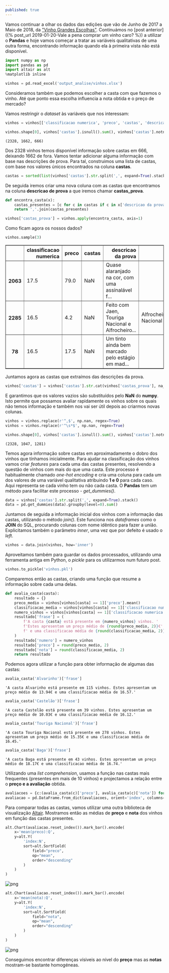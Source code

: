 ```yaml
---
published: true
---
```


Vamos continuar a olhar os dados das edições que vão de Junho de 2017 a Maio de 2018, da ["Vinho Grandes Escolhas"](https://grandesescolhas.com/). Continuámos no [post anterior]({% post_url 2019-01-20-Vale a pena comprar um vinho caro? %}) a utilizar o **Pandas** e hoje vamos começar a tratar as variáveis qualitativas de uma outra forma, encontrando informação quando ela à primeira vista não está disponível.


```python
import numpy as np
import pandas as pd
import altair as alt
%matplotlib inline

vinhos = pd.read_excel('output_analise/vinhos.xlsx')
```

Consideramos também que podemos escolher a casta com que fazemos o vinho. Até que ponto essa escolha influencia a nota obtida e o preço de mercado?

Vamos restringir o *dataset* às variáveis que nos interessam:


```python
vinhos = vinhos[['classificacao numerica', 'preco', 'castas', 'descricao da prova']]
```


```python
vinhos.shape[0], vinhos['castas'].isnull().sum(), vinhos['castas'].notnull().sum()
```




    (2328, 1662, 666)



Dos 2328 vinhos temos disponível informação sobre castas em 666, deixando 1662 de fora. Vamos tentar adicionar alguma informação com base nas descrições de prova. Para tal, construimos uma lista de castas, com base nos valores únicos encontrados na coluna **castas**.


```python
castas = sorted(list(vinhos['castas'].str.split(',', expand=True).stack().unique()))
```

De seguida iremos criar uma nova coluna com as castas que encontramos na coluna **descricao de prova** a que iremos chamar **castas_prova**.


```python
def encontra_casta(x):
    castas_presentes = [c for c in castas if c in x['descricao da prova']]
    return ','.join(castas_presentes)            
```


```python
vinhos['castas_prova'] = vinhos.apply(encontra_casta, axis=1)
```

Como ficam agora os nossos dados?


```python
vinhos.sample(3)
```




<div>
<style scoped>
    .dataframe tbody tr th:only-of-type {
        vertical-align: middle;
    }

    .dataframe tbody tr th {
        vertical-align: top;
    }

    .dataframe thead th {
        text-align: right;
    }
</style>
<table border="1" class="dataframe">
  <thead>
    <tr style="text-align: right;">
      <th></th>
      <th>classificacao numerica</th>
      <th>preco</th>
      <th>castas</th>
      <th>descricao da prova</th>
      <th>castas_prova</th>
    </tr>
  </thead>
  <tbody>
    <tr>
      <th>2063</th>
      <td>17.5</td>
      <td>79.0</td>
      <td>NaN</td>
      <td>Quase alaranjado na cor, com uma assinalável f...</td>
      <td></td>
    </tr>
    <tr>
      <th>2285</th>
      <td>16.5</td>
      <td>4.2</td>
      <td>NaN</td>
      <td>Feito com Jaen, Touriga Nacional e Alfrocheiro...</td>
      <td>Alfrocheiro,Jaen,Touriga Nacional</td>
    </tr>
    <tr>
      <th>78</th>
      <td>16.5</td>
      <td>17.5</td>
      <td>NaN</td>
      <td>Um tinto ainda bem marcado pelo estágio em mad...</td>
      <td></td>
    </tr>
  </tbody>
</table>
</div>



Juntamos agora as castas que extraímos das descrições da prova.


```python
vinhos['castas'] = vinhos['castas'].str.cat(vinhos['castas_prova'], na_rep='', sep=',')
```

E garantimos que os valores vazios são substituídos pelo **NaN** do **numpy**. Isto permite que possamos avaliar rapidamente os vinhos sobre os quais não temos informação e também nos vai ser útil depois ao criarmos novas colunas.


```python
vinhos = vinhos.replace(r'^,$', np.nan, regex=True)
vinhos = vinhos.replace(r'^\s*$', np.nan, regex=True)
```


```python
vinhos.shape[0], vinhos['castas'].isnull().sum(), vinhos['castas'].notnull().sum()
```




    (2328, 1047, 1281)



Temos agora informação sobre castas em aproximadamente o dobro dos vinhos que tínhamos inicialmente. Para ajudar na classificação dos vinhos vamos criar *features* para cada uma das castas presentes, resolvendo a questão de vinhos com mais do que uma casta. Este processo é habitualmente chamado *one-hot encoding* e cria uma coluna para cada um dos valores de uma variável qualitativa atribuindo **1 e 0** para cada caso. Aqui representa se cada vinho tem ou não cada casta. O **Pandas** tem um método para facilitar este processo - *get_dummies()*.


```python
data = vinhos['castas'].str.split(',', expand=True).stack()
data = pd.get_dummies(data).groupby(level=0).sum()
```

Juntamos de seguida a informação inicial dos vinhos com a informação das castas, utilizando o método *join()*. Este funciona nos *dataframes* como o **JOIN** do SQL, procurando colunas com nome idêntico para fazer a união. Explicitamos também o parâmetro *inner*, uma vez que por defeito é usado o *left*.


```python
vinhos = data.join(vinhos, how='inner')
```

Aproveitamos também para guardar os dados processados, utilizando uma ferramenta antiga em Python, o *pickle* para os utilizarmos num futuro post.


```python
vinhos.to_pickle('vinhos.pkl')
```

Comparemos então as castas, criando uma função que resume a informação sobre cada uma delas.


```python
def avalia_casta(casta):
    resultado = {}
    preco_medio = vinhos[vinhos[casta] == 1]['preco'].mean()
    classificacao_media = vinhos[vinhos[casta] == 1]['classificacao numerica'].mean()
    numero_vinhos = vinhos[vinhos[casta] == 1]['classificacao numerica'].count()
    resultado['frase'] = (
        f'A casta {casta} está presente em {numero_vinhos} vinhos. '
        f'Estes apresentam um preço médio de {round(preco_medio, 2)}€'
        f' e uma classificacao média de {round(classificacao_media, 2)}.'
    )
    resultado['numero'] = numero_vinhos
    resultado['preco'] = round(preco_medio, 2)
    resultado['nota'] = round(classificacao_media, 2)
    return resultado
```

Podemos agora utilizar a função para obter informação de algumas das castas:


```python
avalia_casta('Alvarinho')['frase']
```




    'A casta Alvarinho está presente em 115 vinhos. Estes apresentam um preço médio de 13.94€ e uma classificacao média de 16.57.'




```python
avalia_casta('Castelão')['frase']
```




    'A casta Castelão está presente em 39 vinhos. Estes apresentam um preço médio de 10.03€ e uma classificacao média de 16.12.'




```python
avalia_casta('Touriga Nacional')['frase']
```




    'A casta Touriga Nacional está presente em 278 vinhos. Estes apresentam um preço médio de 15.35€ e uma classificacao média de 16.45.'




```python
avalia_casta('Baga')['frase']
```




    'A casta Baga está presente em 43 vinhos. Estes apresentam um preço médio de 18.17€ e uma classificacao média de 16.74.'



Utilizando uma *list comprehension*, usamos a função nas castas mais frequentes (presentes em mais de 10 vinhos) e projectamos a relação entre o **preço e a avaliação** obtida.


```python
avaliacoes = {c:(avalia_casta(c)['preco'], avalia_casta(c)['nota']) for c in castas if avalia_casta(c)['numero'] > 10}
avaliacao = pd.DataFrame.from_dict(avaliacoes, orient='index', columns=['preco','nota'])
```

Para comparar todas as castas, vamos utilizar uma outra biblioteca de visualização [Altair](https://altair-viz.github.io/). Mostramos então as médias de **preço** e **nota** dos vinhos em função das castas presentes.


```python
alt.Chart(avaliacao.reset_index()).mark_bar().encode(
    x='mean(preco):Q',
    y=alt.Y(
        'index:N',
        sort=alt.SortField(
            field="preco",
            op="mean",
            order="descending"
        )
    )
)
```




![png](../images/blog_septimo_files/output_34_0.png)




```python
alt.Chart(avaliacao.reset_index()).mark_bar().encode(
    x='mean(nota):Q',
    y=alt.Y(
        'index:N',
        sort=alt.SortField(
            field="nota",
            op="mean",
            order="descending"
        )
    )
)
```




![png](../images/blog_septimo_files/output_35_0.png)



Conseguimos encontrar diferenças vísiveis ao nível do **preço** mas as **notas** mostram-se bastante homogéneas.
